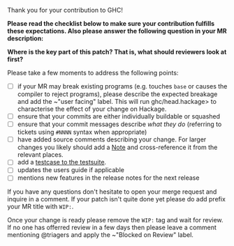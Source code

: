 Thank you for your contribution to GHC!

**Please read the checklist below to make sure your contribution fulfills these
expectations. Also please answer the following question in your MR description:**

**Where is the key part of this patch? That is, what should reviewers look at first?**

Please take a few moments to address the following points:

 * [ ] if your MR may break existing programs (e.g. touches `base` or causes the
   compiler to reject programs), please describe the expected breakage and add
   the ~"user facing" label. This will run ghc/head.hackage> to characterise
   the effect of your change on Hackage.
 * [ ] ensure that your commits are either individually buildable or squashed
 * [ ] ensure that your commit messages describe *what they do*
   (referring to tickets using `#NNNN` syntax when appropriate)
 * [ ] have added source comments describing your change. For larger changes you
   likely should add a [Note][notes] and cross-reference it from the relevant
   places.
 * [ ] add a [testcase to the testsuite][adding test].
 * [ ] updates the users guide if applicable
 * [ ] mentions new features in the release notes for the next release

If you have any questions don't hesitate to open your merge request and inquire
in a comment. If your patch isn't quite done yet please do add prefix your MR
title with `WIP:`.

Once your change is ready please remove the `WIP:` tag and wait for review. If
no one has offerred review in a few days then please leave a comment mentioning
@triagers and apply the ~"Blocked on Review" label.

[notes]: https://gitlab.haskell.org/ghc/ghc/wikis/commentary/coding-style#comments-in-the-source-code
[adding test]: https://gitlab.haskell.org/ghc/ghc/wikis/building/running-tests/adding
